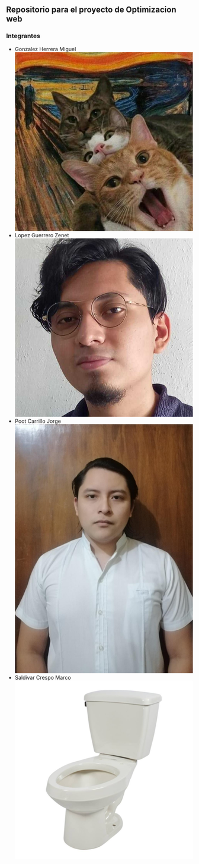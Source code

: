 ## Repositorio para el proyecto de Optimizacion web

### Integrantes

- Gonzalez Herrera Miguel
  ![](.profile/miguel.jpg "Miguel")
- Lopez Guerrero Zenet
  ![](.profile/cnet.jpeg "Zenet")
- Poot Carrillo Jorge
  ![](.profile/jorge.jpeg "Jorge")
- Saldivar Crespo Marco
  ![](.profile/marco.jpeg "Marco")
